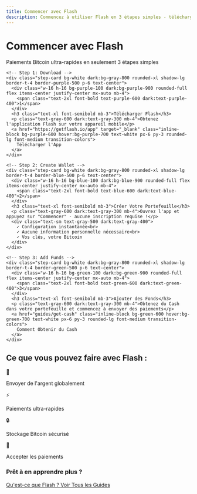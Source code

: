 ```yaml
---
title: Commencer avec Flash
description: Commencez à utiliser Flash en 3 étapes simples - télécharger, créer un portefeuille, ajouter des fonds
---
```


<div class="get-started-container max-w-4xl mx-auto px-6 py-8">
  <!-- Hero section -->
  <div class="text-center mb-12">
    <h1 class="text-3xl font-bold mb-4 text-purple-600 dark:text-purple-400">Commencer avec Flash</h1>
    <p class="text-lg text-gray-600 dark:text-gray-300 max-w-2xl mx-auto">Paiements Bitcoin ultra-rapides en seulement 3 étapes simples</p>
  </div>
  
  <!-- 3 Steps -->
  <div class="grid grid-cols-1 md:grid-cols-3 gap-8 mb-12">
    
    <!-- Step 1: Download -->
    <div class="step-card bg-white dark:bg-gray-800 rounded-xl shadow-lg border-t-4 border-purple-500 p-6 text-center">
      <div class="w-16 h-16 bg-purple-100 dark:bg-purple-900 rounded-full flex items-center justify-center mx-auto mb-4">
        <span class="text-2xl font-bold text-purple-600 dark:text-purple-400">1</span>
      </div>
      <h3 class="text-xl font-semibold mb-3">Télécharger Flash</h3>
      <p class="text-gray-600 dark:text-gray-300 mb-4">Obtenez l'application Flash sur votre appareil mobile</p>
      <a href="https://getflash.io/app" target="_blank" class="inline-block bg-purple-600 hover:bg-purple-700 text-white px-6 py-3 rounded-lg font-medium transition-colors">
        Télécharger l'App
      </a>
    </div>
    
    <!-- Step 2: Create Wallet -->
    <div class="step-card bg-white dark:bg-gray-800 rounded-xl shadow-lg border-t-4 border-blue-500 p-6 text-center">
      <div class="w-16 h-16 bg-blue-100 dark:bg-blue-900 rounded-full flex items-center justify-center mx-auto mb-4">
        <span class="text-2xl font-bold text-blue-600 dark:text-blue-400">2</span>
      </div>
      <h3 class="text-xl font-semibold mb-3">Créer Votre Portefeuille</h3>
      <p class="text-gray-600 dark:text-gray-300 mb-4">Ouvrez l'app et appuyez sur "Commencer" - aucune inscription requise !</p>
      <div class="text-sm text-gray-500 dark:text-gray-400">
        ✓ Configuration instantanée<br>
        ✓ Aucune information personnelle nécessaire<br>
        ✓ Vos clés, votre Bitcoin
      </div>
    </div>
    
    <!-- Step 3: Add Funds -->
    <div class="step-card bg-white dark:bg-gray-800 rounded-xl shadow-lg border-t-4 border-green-500 p-6 text-center">
      <div class="w-16 h-16 bg-green-100 dark:bg-green-900 rounded-full flex items-center justify-center mx-auto mb-4">
        <span class="text-2xl font-bold text-green-600 dark:text-green-400">3</span>
      </div>
      <h3 class="text-xl font-semibold mb-3">Ajouter des Fonds</h3>
      <p class="text-gray-600 dark:text-gray-300 mb-4">Obtenez du Cash dans votre portefeuille et commencez à envoyer des paiements</p>
      <a href="guides/get-cash" class="inline-block bg-green-600 hover:bg-green-700 text-white px-6 py-3 rounded-lg font-medium transition-colors">
        Comment Obtenir du Cash
      </a>
    </div>
    
  </div>
  
  <!-- Features -->
  <div class="bg-gray-50 dark:bg-gray-800 rounded-xl p-6 mb-8">
    <h2 class="text-xl font-semibold mb-4 text-center">Ce que vous pouvez faire avec Flash :</h2>
    <div class="grid grid-cols-2 md:grid-cols-4 gap-4">
      <div class="text-center">
        <div class="text-2xl mb-2">💸</div>
        <p class="text-sm">Envoyer de l'argent globalement</p>
      </div>
      <div class="text-center">
        <div class="text-2xl mb-2">⚡</div>
        <p class="text-sm">Paiements ultra-rapides</p>
      </div>
      <div class="text-center">
        <div class="text-2xl mb-2">🔒</div>
        <p class="text-sm">Stockage Bitcoin sécurisé</p>
      </div>
      <div class="text-center">
        <div class="text-2xl mb-2">🏪</div>
        <p class="text-sm">Accepter les paiements</p>
      </div>
    </div>
  </div>
  
  <!-- Next Steps -->
  <div class="text-center">
    <h3 class="text-lg font-semibold mb-4">Prêt à en apprendre plus ?</h3>
    <div class="space-x-4">
      <a href="what-is-flash" class="inline-block bg-purple-600 hover:bg-purple-700 text-white px-6 py-2 rounded-lg font-medium transition-colors">
        Qu'est-ce que Flash ?
      </a>
      <a href="user-guides" class="inline-block border border-purple-600 text-purple-600 hover:bg-purple-50 dark:hover:bg-purple-900 px-6 py-2 rounded-lg font-medium transition-colors">
        Voir Tous les Guides
      </a>
    </div>
  </div>
  
</div>